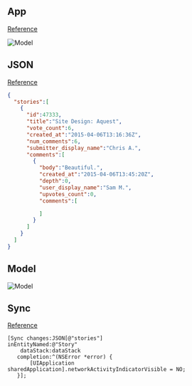 ## App

[Reference](https://github.com/hyperoslo/Sync/tree/master/DesignerNews)

![Model](https://raw.githubusercontent.com/hyperoslo/Sync/master/DesignerNews/Images/app.png)

## JSON

[Reference](https://news.layervault.com/?format=json)

```json
{
  "stories":[
    {
      "id":47333,
      "title":"Site Design: Aquest",
      "vote_count":6,
      "created_at":"2015-04-06T13:16:36Z",
      "num_comments":6,
      "submitter_display_name":"Chris A.",
      "comments":[
        {
          "body":"Beautiful.",
          "created_at":"2015-04-06T13:45:20Z",
          "depth":0,
          "user_display_name":"Sam M.",
          "upvotes_count":0,
          "comments":[

          ]
        }
      ]
    }
  ]
}
```

## Model

![Model](https://raw.githubusercontent.com/hyperoslo/Sync/master/DesignerNews/Images/model.png)

## Sync

[Reference](https://github.com/hyperoslo/Sync/blob/master/DesignerNews/APIClient.m#L35-L40)

```objc
[Sync changes:JSON[@"stories"]
inEntityNamed:@"Story"
    dataStack:dataStack
   completion:^(NSError *error) {
       [UIApplication sharedApplication].networkActivityIndicatorVisible = NO;
   }];
```
